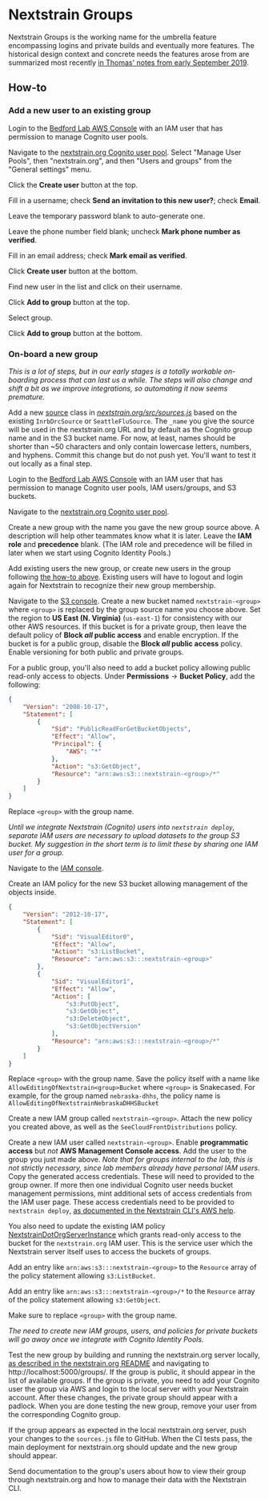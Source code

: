# Nextstrain Groups

Nextstrain Groups is the working name for the umbrella feature encompassing logins and private builds and eventually more features.
The historical design context and concrete needs the features arose from are summarized most recently [in Thomas' notes from early September 2019](https://github.com/tsibley/blab-standup/blob/master/2019-09-06.md).

## How-to

### Add a new user to an existing group

Login to the [Bedford Lab AWS Console](https://bedfordlab.signin.aws.amazon.com/console) with an IAM user that has permission to manage Cognito user pools.

Navigate to the [nextstrain.org Cognito user pool](https://console.aws.amazon.com/cognito/users/?region=us-east-1#/pool/us-east-1_Cg5rcTged/users). Select "Manage User Pools", then "nextstrain.org", and then "Users and groups" from the "General settings" menu.

Click the **Create user** button at the top.

Fill in a username; check **Send an invitation to this new user?**; check **Email**.

Leave the temporary password blank to auto-generate one.

Leave the phone number field blank; uncheck **Mark phone number as verified**.

Fill in an email address; check **Mark email as verified**.

Click **Create user** button at the bottom.

Find new user in the list and click on their username.

Click **Add to group** button at the top.

Select group.

Click **Add to group** button at the bottom.


### On-board a new group

_This is a lot of steps, but in our early stages is a totally workable on-boarding process that can last us a while._
_The steps will also change and shift a bit as we improve integrations, so automating it now seems premature._

Add a new [source](glossary.md#source) class in [_nextstrain.org/src/sources.js_](https://github.com/nextstrain/nextstrain.org/blob/master/src/sources.js) based on the existing `InrbDrcSource` or `SeattleFluSource`.
The `_name` you give the source will be used in the nextstrain.org URL and by default as the Cognito group name and in the S3 bucket name.
For now, at least, names should be shorter than ~50 characters and only contain lowercase letters, numbers, and hyphens.
Commit this change but do not push yet.
You'll want to test it out locally as a final step.

Login to the [Bedford Lab AWS Console](https://bedfordlab.signin.aws.amazon.com/console) with an IAM user that has permission to manage Cognito user pools, IAM users/groups, and S3 buckets.

Navigate to the [nextstrain.org Cognito user pool](https://console.aws.amazon.com/cognito/users/?region=us-east-1#/pool/us-east-1_Cg5rcTged/users).

Create a new group with the name you gave the new group source above.
A description will help other teammates know what it is later.
Leave the **IAM role** and **precedence** blank.
(The IAM role and precedence will be filled in later when we start using Cognito Identity Pools.)

Add existing users the new group, or create new users in the group following [the how-to above](#add-a-new-user-to-an-existing-group).
Existing users will have to logout and login again for Nextstrain to recognize their new group membership.

Navigate to the [S3 console](https://s3.console.aws.amazon.com/s3/home?region=us-east-1).
Create a new bucket named `nextstrain-<group>` where `<group>` is replaced by the group source name you choose above.
Set the region to **US East (N. Virginia)** (`us-east-1`) for consistency with our other AWS resources.
If this bucket is for a private group, then leave the default policy of **Block _all_ public access** and enable encryption.
If the bucket is for a public group, disable the **Block _all_ public access** policy.
Enable versioning for both public and private groups.

For a public group, you'll also need to add a bucket policy allowing public read-only access to objects.
Under **Permissions** → **Bucket Policy**, add the following:

```json
{
    "Version": "2008-10-17",
    "Statement": [
        {
            "Sid": "PublicReadForGetBucketObjects",
            "Effect": "Allow",
            "Principal": {
                "AWS": "*"
            },
            "Action": "s3:GetObject",
            "Resource": "arn:aws:s3:::nextstrain-<group>/*"
        }
    ]
}
```

Replace `<group>` with the group name.

_Until we integrate Nextstrain (Cognito) users into `nextstrain deploy`, separate IAM users are necessary to upload datasets to the group S3 bucket._
_My suggestion in the short term is to limit these by sharing one IAM user for a group._

Navigate to the [IAM console](https://console.aws.amazon.com/iam/home?region=us-east-1#/home).

Create an IAM policy for the new S3 bucket allowing management of the objects inside.

```json
{
    "Version": "2012-10-17",
    "Statement": [
        {
            "Sid": "VisualEditor0",
            "Effect": "Allow",
            "Action": "s3:ListBucket",
            "Resource": "arn:aws:s3:::nextstrain-<group>"
        },
        {
            "Sid": "VisualEditor1",
            "Effect": "Allow",
            "Action": [
                "s3:PutObject",
                "s3:GetObject",
                "s3:DeleteObject",
                "s3:GetObjectVersion"
            ],
            "Resource": "arn:aws:s3:::nextstrain-<group>/*"
        }
    ]
}
```

Replace `<group>` with the group name.
Save the policy itself with a name like `AllowEditingOfNextstrain<group>Bucket` where `<group>` is Snakecased.
For example, for the group named `nebraska-dhhs`, the policy name is `AllowEditingOfNextstrainNebraskaDHHSBucket`

Create a new IAM group called `nextstrain-<group>`.
Attach the new policy you created above, as well as the `SeeCloudFrontDistributions` policy.

Create a new IAM user called `nextstrain-<group>`.
Enable **programmatic access** but _not_ **AWS Management Console access**.
Add the user to the group you just made above.
_Note that for groups internal to the lab, this is not strictly necessary, since lab members already have personal IAM users._
Copy the generated access credentials.
These will need to provided to the group owner.
If more then one individual Cognito user needs bucket management permissions, mint additional sets of access credentials from the IAM user page.
These access credentials need to be provided to `nextstrain deploy`, [as documented in the Nextstrain CLI's AWS help](https://docs.nextstrain.org/projects/cli/en/latest/aws-batch/#configuration-on-your-computer).

You also need to update the existing IAM policy [NextstrainDotOrgServerInstance](https://console.aws.amazon.com/iam/home?region=us-east-1#/policies/arn:aws:iam::827581582529:policy/NextstrainDotOrgServerInstance$jsonEditor) which grants read-only access to the bucket for the `nextstrain.org` IAM user.
This is the service user which the Nextstrain server itself uses to access the buckets of groups.

Add an entry like `arn:aws:s3:::nextstrain-<group>` to the `Resource` array of the policy statement allowing `s3:ListBucket`.

Add an entry like `arn:aws:s3:::nextstrain-<group>/*` to the `Resource` array of the policy statement allowing `s3:GetObject`.

Make sure to replace `<group>` with the group name.

_The need to create new IAM groups, users, and policies for private buckets will go away once we integrate with Cognito Identity Pools._

Test the new group by building and running the nextstrain.org server locally, [as described in the nextstrain.org README](https://github.com/nextstrain/nextstrain.org/blob/master/README.md) and navigating to http://localhost:5000/groups/.
If the group is public, it should appear in the list of available groups.
If the group is private, you need to add your Cognito user the group via AWS and login to the local server with your Nextstrain account.
After these changes, the private group should appear with a padlock.
When you are done testing the new group, remove your user from the corresponding Cognito group.

If the group appears as expected in the local nextstrain.org server, push your changes to the `sources.js` file to GitHub.
When the CI tests pass, the main deployment for nextstrain.org should update and the new group should appear.

Send documentation to the group's users about how to view their group through nextstrain.org and how to manage their data with the Nextstrain CLI.
